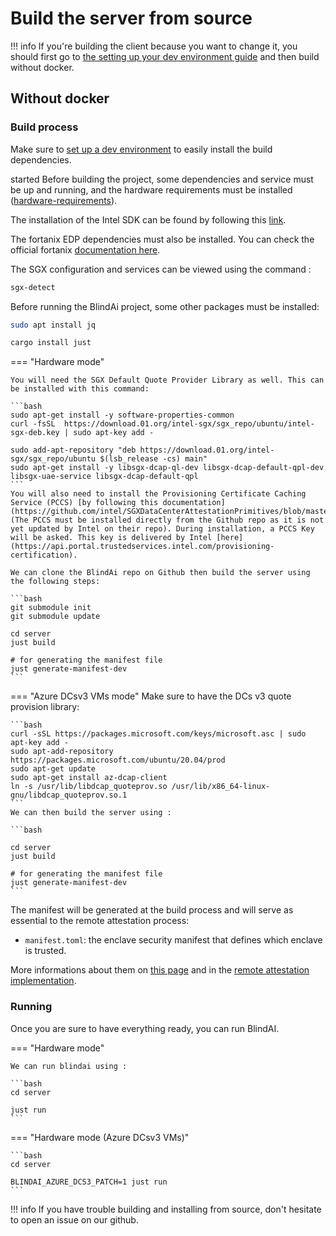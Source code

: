 # Build the server from source

!!! info
    If you're building the client because you want to change it, you should first go to [the setting up your dev environment guide](../contributing/setting-up-your-dev-environment.md) and then build without docker.

<!-- ## Using Docker 🐳

### Build process

You can build the whole project by using our Docker image. We have set up the Docker image to have a reproducible build no matter the environment. You can start the process with those commands:


=== "Hardware mode"
    ```bash
    cd server

    DOCKER_BUILDKIT=1 docker build \
        --target hardware \
        -t mithrilsecuritysas/blindai-server:latest \
        -f ./docker/build.dockerfile \
        .
    ```
    This will create a manifest file with `allow_debug = false`. To change that, use `-e MANIFEST_ALLOW_DEBUG=true` when building.

=== "Hardware mode (Azure DCsv3 VMs)"
    ```bash
    cd server

    DOCKER_BUILDKIT=1 docker build \
        --target hardware-dcsv3 \
        -t mithrilsecuritysas/blindai-server-dcsv3:latest \
        -f ./docker/build.dockerfile \
        .
    ```
    This will create a manifest file with `allow_debug = false`. To change that, use `-e MANIFEST_ALLOW_DEBUG=true` when building.

!!! info
    If your goal is to obtain a manifest.toml file to connect to a distant server. You should build the image in hardware mode (sgx support isn't needed for compilation). You can then extract it by running:
    ```bash
    docker run --rm <image_name> cat /root/manifest.toml > manifest.toml
    ``` -->
<!-- 
### Running
You can use these images by following the instructions of either the [deploy on premise guide](../../deploy-on-premise.md) or the [cloud deployment guide](../../cloud-deployment.md).
 -->

## Without docker

### Build process

Make sure to [set up a dev environment](../contributing/setting-up-your-dev-environment.md "mention") to easily install the build dependencies.

started
Before building the project, some dependencies and service must be up and running, and the hardware requirements must be installed ([hardware-requirements](../../tutorials/core/installation.md)).

The installation of the Intel SDK can be found by following this [link](https://github.com/intel/linux-sgx).

The fortanix EDP dependencies must also be installed. You can check the official fortanix [documentation here](https://edp.fortanix.com/docs/installation/guide/). 

The SGX configuration and services can be viewed using the command : 

```bash
sgx-detect
```

Before running the BlindAi project, some other packages must be installed: 
```bash
sudo apt install jq

cargo install just
```



=== "Hardware mode"


    You will need the SGX Default Quote Provider Library as well. This can be installed with this command:

    ```bash
    sudo apt-get install -y software-properties-common 
    curl -fsSL  https://download.01.org/intel-sgx/sgx_repo/ubuntu/intel-sgx-deb.key | sudo apt-key add - 

    sudo add-apt-repository "deb https://download.01.org/intel-sgx/sgx_repo/ubuntu $(lsb_release -cs) main" 
    sudo apt-get install -y libsgx-dcap-ql-dev libsgx-dcap-default-qpl-dev libsgx-uae-service libsgx-dcap-default-qpl
    ```    
    You will also need to install the Provisioning Certificate Caching Service (PCCS) [by following this documentation](https://github.com/intel/SGXDataCenterAttestationPrimitives/blob/master/QuoteGeneration/pccs/README.md) (The PCCS must be installed directly from the Github repo as it is not yet updated by Intel on their repo). During installation, a PCCS Key will be asked. This key is delivered by Intel [here](https://api.portal.trustedservices.intel.com/provisioning-certification). 

    We can clone the BlindAi repo on Github then build the server using the following steps:

    ```bash
    git submodule init
    git submodule update

    cd server
    just build 

    # for generating the manifest file 
    just generate-manifest-dev 
    ```

=== "Azure DCsv3 VMs mode"
    Make sure to have the DCs v3 quote provision library:

    ```bash
    curl -sSL https://packages.microsoft.com/keys/microsoft.asc | sudo apt-key add -
    sudo apt-add-repository https://packages.microsoft.com/ubuntu/20.04/prod
    sudo apt-get update
    sudo apt-get install az-dcap-client
    ln -s /usr/lib/libdcap_quoteprov.so /usr/lib/x86_64-linux-gnu/libdcap_quoteprov.so.1
    ```
    We can then build the server using : 

    ```bash

    cd server
    just build 

    # for generating the manifest file 
    just generate-manifest-dev 
    ```

The manifest will be generated at the build process and will serve as essential to the remote attestation process:

* `manifest.toml`: the enclave security manifest that defines which enclave is trusted.


More informations about them on [this page](../../concepts/privacy.md) and in the [remote attestation implementation](../../security/remote_attestation.md).

### Running


Once you are sure to have everything ready, you can run BlindAI.

=== "Hardware mode"

    We can run blindai using : 

    ```bash
    cd server 

    just run
    ```


=== "Hardware mode (Azure DCsv3 VMs)"



    ```bash
    cd server

    BLINDAI_AZURE_DCS3_PATCH=1 just run 
    ```


!!! info
    If you have trouble building and installing from source, don't hesitate to open an issue on our github.  
